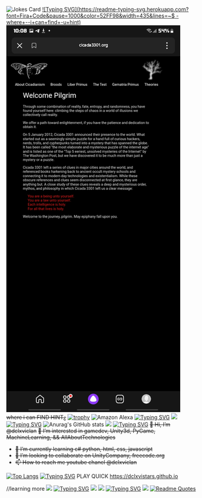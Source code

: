 ![Jokes Card](https://readme-jokes.vercel.app/api)
[![Typing SVG](https://readme-typing-svg.herokuapp.com?font=Fira+Code&pause=1000&color=52FF98&width=435&lines=~$ -where+--i+can+find+-u+hint)](https://git.io/typing-svg)
![](https://github.com/dclxviclan/FatalErrors/blob/main/Screenshot_20221227-100838_Yandex%20Start.jpg)
~~where i can FIND HINT¿~~
[![trophy](https://github-profile-trophy.vercel.app/?username=dclxviclan)](https://github.com/dclxviclan/github-profile-trophy)
![Amazon Alexa](https://img.shields.io/badge/amazon%20alexa-52b5f7?style=for-the-badge&logo=amazon%20alexa&logoColor=white)
[![Typing SVG](https://readme-typing-svg.herokuapp.com?font=Fira+Code&pause=1000&width=435&lines=hello+⚠️🤖+howu+💬+jump+quickly)](https://git.io/typing-svg)
![](https://github.com/dclxviclan/happynewyearfemopresentapkgame/blob/main/Media_221211_122319.gif)
[![Typing SVG](https://readme-typing-svg.herokuapp.com?font=Fira+Code&pause=1000&width=435&lines=white+rabbit+find👀+truth+jump+quickly)](https://git.io/typing-svg)
![Anurag's GitHub stats](https://github-readme-stats.vercel.app/api?username=dclxviclan&hide=contribs,prs)
![](https://github.com/dclxviclan/FatalErrors/blob/main/miniGif_20221226043903.gif)
[![Typing SVG](https://readme-typing-svg.herokuapp.com?font=Fira+Code&pause=1000&width=435&lines=dclxviclan+network+game+studio+🤳🌐👽+for🤳🌐🎮)](https://git.io/typing-svg)
~~👋 Hi, I’m @dclxviclan~~
~~👀 I’m interested in gamedev, Unity3d, PyGame, MachineLearning, && AllAboutTechnologies~~
- ~~🌱 I’m currently learning c# python, html, css, javascript~~
- ~~💞️ I’m looking to collaborate on UnityCompany, freecode.org~~
- ~~📫 How to reach me youtube chanel @dclxviclan~~

[![Top Langs](https://github-readme-stats.vercel.app/api/top-langs/?username=dclxviclan)](https://github.com/dclxviclan/github-readme-stats)
[![Typing SVG](https://readme-typing-svg.herokuapp.com?font=Fira+Code&pause=2000&width=450&lines=PLAY+NOW+🎃🎁+w🧞‍♂️💦+jump+quickly)](https://git.io/typing-svg)
PLAY QUICK https://dclxvistars.github.io
<!---
dclxviclan/dclxviclan is a ✨ special ✨ repository because its `README.md` (this file) appears on your GitHub profile.
You can click the Preview link to take a look at your changes.
--->
//learning more
![](https://github.com/dclxviclan/FatalErrors/blob/main/Media_221219_173639.gif)
[![Typing SVG](https://readme-typing-svg.herokuapp.com?font=Fira+Code&pause=4000&width=535&lines=ALL+LIFE+!$+.demo💤+jump+quickly)](https://git.io/typing-svg)
![](https://github.com/dclxviclan/FatalErrors/blob/main/miniGif_20221128001409.gif)
![](https://github-profile-summary-cards.vercel.app/api/cards/productive-time?username=dclxviclan&theme=solarized_dark)
[![Typing SVG](https://readme-typing-svg.herokuapp.com?font=Fira+Code&pause=1000&width=500&lines=and+MAIN+:Hello+₩0rld!🦸‍♂️+jump+quickly)](https://git.io/typing-svg)
![](https://github.com/dclxviclan/FatalErrors/blob/main/20221226_042919.gif)
[![Readme Quotes](https://quotes-github-readme.vercel.app/api?type=horizontal&theme=dark)](https://github.com/piyushsuthar/github-readme-quotes)


